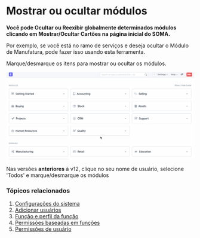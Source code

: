 # Mostrar ou ocultar módulos


**Você pode Ocultar ou Reexibir globalmente determinados módulos clicando em Mostrar/Ocultar Cartões na página inicial do SOMA.**


Por exemplo, se você está no ramo de serviços e deseja ocultar o Módulo de Manufatura, pode fazer isso usando esta ferramenta.


Marque/desmarque os itens para mostrar ou ocultar os módulos.


![Module Settings](/files/show-hide-modules.gif)


Nas versões **anteriores** à v12, clique no seu nome de usuário, selecione 'Todos' e marque/desmarque os módulos


### Tópicos relacionados


1. [Configurações do sistema](/docs/pt/setting-up/settings/system-settings)
2. [Adicionar usuários](/docs/pt/setting-up/users-and-permissions/adding-users)
3. [Função e perfil da função](/docs/pt/setting-up/users-and-permissions/role-and-role-profile)
4. [Permissões baseadas em funções](/docs/pt/setting-up/users-and-permissions/role-based-permissions)
5. [Permissões de usuário](/docs/pt/setting-up/users-and-permissions/user-permissions)

